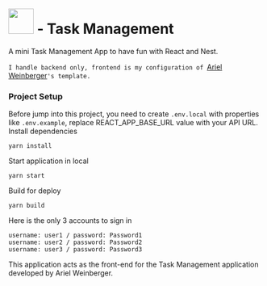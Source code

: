 # <img src="https://raw.githubusercontent.com/kien123456k/task-management-frontend/master/public/favicon.ico" width="50" height="50"/> - Task Management
A mini Task Management App to have fun with React and Nest.

`I handle backend only, frontend is my configuration of `[Ariel Weinberger](https://github.com/arielweinberger)`'s template.`

### Project Setup

Before jump into this project, you need to create `.env.local` with properties like `.env.example`, replace REACT_APP_BASE_URL value with your API URL.
Install dependencies
```
yarn install
```
Start application in local
```
yarn start
```

Build for deploy
```
yarn build
```

Here is the only 3 accounts to sign in
```
username: user1 / password: Password1
username: user2 / password: Password2
username: user3 / password: Password3
```

This application acts as the front-end for the Task Management application developed by Ariel Weinberger.
